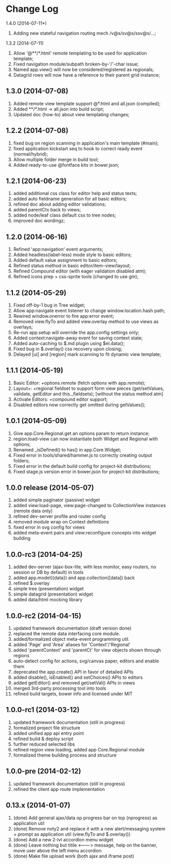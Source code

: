 Change Log
==========
1.4.0 (2014-07-11*)
1. Adding new stateful navigation routing mech /v@s/sv@s/ssv@s/...;


1.3.2 (2014-07-11)
1. Allow '@\*\*/\*.html' remote templating to be used for application template;
2. Fixed navigation module/subpath broken-by-'/'-char issue;
3. Named app.view() will now be considered/registered as regionals;
4. Datagrid rows will now have a reference to their parent grid instance;


1.3.0 (2014-07-08)
------------------
1. Added remote view template support @*.html and all.json (compiled);
2. Added \*\*/\*.html -> all.json into build script;
3. Updated doc (how-to) about view templating changes;


1.2.2 (2014-07-08)
-------------------
1. fixed bug on region scanning in application's main template (#main);
2. fixed application kickstart seq to hook to correct ready event (normal/hybrid);
3. Allow multiple folder merge in build tool;
4. Added ready-to-use @fontface kits in bower.json;


1.2.1 (2014-06-23)
-------------------
1. added additional css class for editor help and status texts;
2. added auto fieldname generation for all basic editors;
3. refined doc about adding editor validations;
4. added parentCtx back to views;
5. added node/leaf class default css to tree nodes;
6. improved doc wordingz;


1.2.0 (2014-06-16)
------------------------
1. Refined 'app:navigation' event arguments;
2. Added headless(label-less) mode style to basic editors;
3. Added default value assignment to basic editors;
4. Refined status method in basic editor/item-view/layout;
5. Refined Compound editor (with eager validation disabled atm);
6. Refined icons prep + css-sprite tools (changed to use gm); 


1.1.2 (2014-05-29)
----------------
1. Fixed off-by-1 bug in Tree widget;
2. Allow app:navigate event listener to change window.location.hash path;
3. Rewired window.onerror to fire app:error event;
4. Removed view.flyTo and added view.overlay method to use views as overlays;
5. Re-run app.setup will override the app.config settings only;
6. Added context:navigate-away event for saving context state;
7. Added auto-caching to $.md plugin using $el.data();
8. Fixed bug in $.overlay() css recovery upon closing;
9. Delayed [ui] and [region] mark scanning to fit dynamic view template;


1.1.1 (2014-05-19)
------------------
1. Basic Editor: +options.remote (fetch options with app.remote);
2. Layout+: +regional fieldset to support form view pieces (get/setValues, validate, getEditor and this._fieldsets); [without the status method atm]
3. Activate Editors: +compound editor support;
4. Disabled editors now correctly get omitted during getValues();


1.0.1 (2014-05-09)
------------------
1. Give app.Core.Regional.get an options param to return instance;
2. region:load-view can now instantiate both Widget and Regional with options;
3. Renamed _isDefined() to has() in app.Core.Widget;
4. Fixed error in tools/shared/hammer.js to correctly creating output folders;
5. Fixed error in the default build config for project-kit distributions;
6. Fixed stage.js version error in bower.json for project-kit distributions;


1.0.0 release (2014-05-07)
--------------------------
1. added simple paginator (passive) widget
2. added view:load-page, view:page-changed to CollectionView instances (remote data only)
3. refined dev-server profile and router config
4. removed module wrap on Context definitions
5. fixed error in svg config for views
6. added meta-event pairs and view:reconfigure concepts into widget building


1.0.0-rc3 (2014-04-25)
----------------------
1. added dev-server (ajax-box-lite, with less monitor, easy routers, no session or DB by default) in tools
2. added app.model({data}) and app.collection([data]) back 
3. refined $.overlay
4. simple tree (presentation) widget
5. simple datagrid (presentation) widget
6. added data/html mocking library


1.0.0-rc2 (2014-04-15)
----------------------
1. updated framework documentation (draft version done)
2. replaced the remote data interfacing core module.
3. added/formalized object meta-event programming util.
4. added 'Page' and 'Area' aliases for 'Context'/'Regional'
5. added 'parentContext' and 'parentCt' for view objects shown through regions
6. auto-detect config for actions, svg/canvas paper, editors and enable them
7. deprecated the app.create() API in favor of detailed APIs
8. added disable(), isEnabled() and setChoices() APIs to editors
9. added getEditor() and removed get/setVal() APIs in views
10. merged 3rd-party processing tool into tools 
11. refined build targets, bower info and licensed under MIT


1.0.0-rc1 (2014-03-12)
----------------------
1. updated framework documentation (still in progress)
2. formalized project file structure
3. added unified app api entry point
4. refined build & deploy script
5. further reduced selected libs
6. refined region view loading, added app Core.Regional module
7. formalized theme building process and structure


1.0.0-pre (2014-02-12)
----------------------
1. updated framework documentation (still in progress)
2. refined the client app route implementation


0.13.x (2014-01-07)
-------------------
1. (done) Add general ajax/data op progress bar on top (nprogress) as application util
2. (done) Remove noty2 and replace it with a new alert/messaging system + prompt as application util (view.flyTo and $.overlay())
3. (done) Add a new 2-lvl accordion menu widget
4. (done) Leave nothing but titile <---> message, help on the banner, move user above the left menu accordion
5. (done) Make file upload work (both ajax and iframe post)